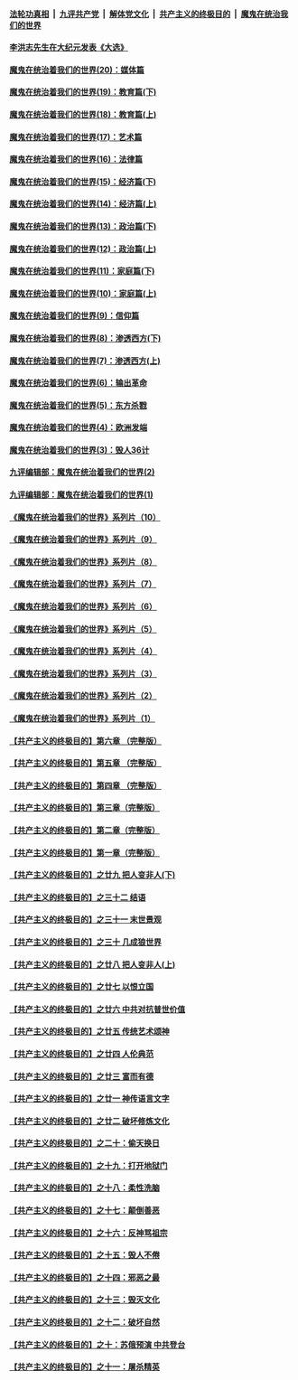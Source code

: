 ####  [法轮功真相](../../../../basic/blob/master/README.md?t=11100331) &nbsp;|&nbsp; [九评共产党](../../../../9ping.md/blob/master/README.md?t=11100331) &nbsp;|&nbsp; [解体党文化](../../../../jtdwh.md/blob/master/README.md?t=11100331)  &nbsp;|&nbsp; [共产主义的终极目的](../../../../gczydzjmd.md/blob/master/README.md?t=11100331) &nbsp;|&nbsp; [魔鬼在统治我们的世界](../../../../mgztzwmdsj.md/blob/master/README.md?t=11100331) 

#### [李洪志先生在大纪元发表《大选》](../pages/nsc422/n12534746.md?t=11100331) 

#### [魔鬼在统治着我们的世界(20)：媒体篇](../pages/nsc422/n10586579.md?t=11100331) 

#### [魔鬼在统治着我们的世界(19)：教育篇(下)](../pages/nsc422/n10564808.md?t=11100331) 

#### [魔鬼在统治着我们的世界(18)：教育篇(上)](../pages/nsc422/n10526970.md?t=11100331) 

#### [魔鬼在统治着我们的世界(17)：艺术篇](../pages/nsc422/n10499093.md?t=11100331) 

#### [魔鬼在统治着我们的世界(16)：法律篇](../pages/nsc422/n10485969.md?t=11100331) 

#### [魔鬼在统治着我们的世界(15)：经济篇(下)](../pages/nsc422/n10469975.md?t=11100331) 

#### [魔鬼在统治着我们的世界(14)：经济篇(上)](../pages/nsc422/n10457370.md?t=11100331) 

#### [魔鬼在统治着我们的世界(13)：政治篇(下)](../pages/nsc422/n10448270.md?t=11100331) 

#### [魔鬼在统治着我们的世界(12)：政治篇(上)](../pages/nsc422/n10444576.md?t=11100331) 

#### [魔鬼在统治着我们的世界(11)：家庭篇(下)](../pages/nsc422/n10440961.md?t=11100331) 

#### [魔鬼在统治着我们的世界(10)：家庭篇(上)](../pages/nsc422/n10435448.md?t=11100331) 

#### [魔鬼在统治着我们的世界(9)：信仰篇](../pages/nsc422/n10432159.md?t=11100331) 

#### [魔鬼在统治着我们的世界(8)：渗透西方(下)](../pages/nsc422/n10429603.md?t=11100331) 

#### [魔鬼在统治着我们的世界(7)：渗透西方(上)](../pages/nsc422/n10426013.md?t=11100331) 

#### [魔鬼在统治着我们的世界(6)：输出革命](../pages/nsc422/n10421536.md?t=11100331) 

#### [魔鬼在统治着我们的世界(5)：东方杀戮](../pages/nsc422/n10417707.md?t=11100331) 

#### [魔鬼在统治着我们的世界(4)：欧洲发端](../pages/nsc422/n10414890.md?t=11100331) 

#### [魔鬼在统治着我们的世界(3)：毁人36计](../pages/nsc422/n10411583.md?t=11100331) 

#### [九评编辑部：魔鬼在统治着我们的世界(2)](../pages/nsc422/n10410036.md?t=11100331) 

#### [九评编辑部：魔鬼在统治着我们的世界(1)](../pages/nsc422/n10406825.md?t=11100331) 

#### [《魔鬼在统治着我们的世界》系列片（10）](../pages/nsc422/n12292670.md?t=11100331) 

#### [《魔鬼在统治着我们的世界》系列片（9）](../pages/nsc422/n12290859.md?t=11100331) 

#### [《魔鬼在统治着我们的世界》系列片（8）](../pages/nsc422/n12287445.md?t=11100331) 

#### [《魔鬼在统治着我们的世界》系列片（7）](../pages/nsc422/n12283425.md?t=11100331) 

#### [《魔鬼在统治着我们的世界》系列片（6）](../pages/nsc422/n12282314.md?t=11100331) 

#### [《魔鬼在统治着我们的世界》系列片（5）](../pages/nsc422/n12281419.md?t=11100331) 

#### [《魔鬼在统治着我们的世界》系列片（4）](../pages/nsc422/n12274024.md?t=11100331) 

#### [《魔鬼在统治着我们的世界》系列片（3）](../pages/nsc422/n12271322.md?t=11100331) 

#### [《魔鬼在统治着我们的世界》系列片（2）](../pages/nsc422/n12269049.md?t=11100331) 

#### [《魔鬼在统治着我们的世界》系列片（1）](../pages/nsc422/n12267575.md?t=11100331) 

#### [【共产主义的终极目的】第六章 （完整版）](../pages/nsc422/n11428913.md?t=11100331) 

#### [【共产主义的终极目的】第五章 （完整版）](../pages/nsc422/n11428912.md?t=11100331) 

#### [【共产主义的终极目的】第四章 （完整版）](../pages/nsc422/n11428907.md?t=11100331) 

#### [【共产主义的终极目的】第三章（完整版）](../pages/nsc422/n11428848.md?t=11100331) 

#### [【共产主义的终极目的】第二章（完整版）](../pages/nsc422/n11428831.md?t=11100331) 

#### [【共产主义的终极目的】第一章（完整版）](../pages/nsc422/n11417651.md?t=11100331) 

#### [【共产主义的终极目的】之廿九 把人变非人(下)](../pages/nsc422/n11344140.md?t=11100331) 

#### [【共产主义的终极目的】之三十二 结语](../pages/nsc422/n11360535.md?t=11100331) 

#### [【共产主义的终极目的】之三十一 末世景观](../pages/nsc422/n11351129.md?t=11100331) 

#### [【共产主义的终极目的】之三十 几成狼世界](../pages/nsc422/n11348280.md?t=11100331) 

#### [【共产主义的终极目的】之廿八 把人变非人(上)](../pages/nsc422/n11340492.md?t=11100331) 

#### [【共产主义的终极目的】之廿七 以恨立国](../pages/nsc422/n11336944.md?t=11100331) 

#### [【共产主义的终极目的】之廿六 中共对抗普世价值](../pages/nsc422/n11324785.md?t=11100331) 

#### [【共产主义的终极目的】之廿五 传统艺术颂神](../pages/nsc422/n11296396.md?t=11100331) 

#### [【共产主义的终极目的】之廿四 人伦典范](../pages/nsc422/n11296397.md?t=11100331) 

#### [【共产主义的终极目的】之廿三 富而有德](../pages/nsc422/n11283598.md?t=11100331) 

#### [【共产主义的终极目的】之廿一 神传语言文字](../pages/nsc422/n11263265.md?t=11100331) 

#### [【共产主义的终极目的】之廿二 破坏修炼文化](../pages/nsc422/n11245728.md?t=11100331) 

#### [【共产主义的终极目的】之二十：偷天换日](../pages/nsc422/n11238846.md?t=11100331) 

#### [【共产主义的终极目的】之十九：打开地狱门](../pages/nsc422/n11206376.md?t=11100331) 

#### [【共产主义的终极目的】之十八：柔性洗脑](../pages/nsc422/n11199994.md?t=11100331) 

#### [【共产主义的终极目的】之十七：颠倒善恶](../pages/nsc422/n11179782.md?t=11100331) 

#### [【共产主义的终极目的】之十六：反神骂祖宗](../pages/nsc422/n11166798.md?t=11100331) 

#### [【共产主义的终极目的】之十五：毁人不倦](../pages/nsc422/n11166792.md?t=11100331) 

#### [【共产主义的终极目的】之十四：邪恶之最](../pages/nsc422/n11150249.md?t=11100331) 

#### [【共产主义的终极目的】之十三：毁灭文化](../pages/nsc422/n11135227.md?t=11100331) 

#### [【共产主义的终极目的】之十二：破坏自然](../pages/nsc422/n11135214.md?t=11100331) 

#### [【共产主义的终极目的】之十：苏俄预演 中共登台](../pages/nsc422/n11118424.md?t=11100331) 

#### [【共产主义的终极目的】之十一：屠杀精英](../pages/nsc422/n11118442.md?t=11100331) 

